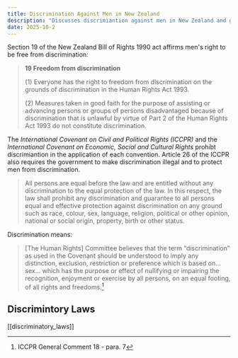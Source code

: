 ```yaml
---
title: Discrimination Against Men in New Zealand
description: "Discusses discrimiantion against men in New Zealand and gives clear examples."
date: 2025-10-2
---
```


Section 19 of the New Zealand Bill of Rights 1990 act affirms men's right to be free from discrimination:

> **19 Freedom from discrimination**
> 
>(1) Everyone has the right to freedom from discrimination on the grounds of discrimination in the Human Rights Act 1993.
> 
>(2) Measures taken in good faith for the purpose of assisting or advancing persons or groups of persons disadvantaged because of discrimination that is unlawful by virtue of Part 2 of the Human Rights Act 1993 do not constitute discrimination.

The *International Covenant on Civil and Political Rights (ICCPR)* and the *International Covenant on Economic, Social and Cultural Rights* prohibt discrimiantion in the application of each convention. Article 26 of the ICCPR also requires the government to make discrimination illegal and to protect men from discrimination.
> All persons are equal before the law and are entitled without any discrimination to the equal protection of the law. In this respect, the law shall prohibit any discrimination and guarantee to all persons equal and effective protection against discrimination on any ground such as race, colour, sex, language, religion, political or other opinion, national or social origin, property, birth or other status.

Discrimination means:
> [The Human Rights] Committee believes that the term “discrimination” as used in the
Covenant should be understood to imply any distinction, exclusion, restriction or
preference which is based on... sex... which has the purpose or effect of nullifying or impairing the recognition, enjoyment or exercise by all persons, on an equal footing, of all rights and freedoms.[^1]




## Discrimintory Laws
[[discriminatory_laws]]

[^1]: ICCPR General Comment 18 - para. 7
